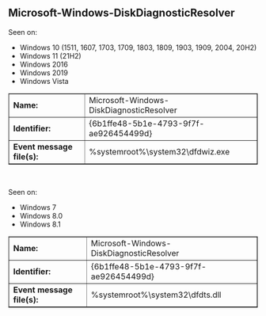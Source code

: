 ## Microsoft-Windows-DiskDiagnosticResolver

Seen on:
* Windows 10 (1511, 1607, 1703, 1709, 1803, 1809, 1903, 1909, 2004, 20H2)
* Windows 11 (21H2)
* Windows 2016
* Windows 2019
* Windows Vista

<table border="1" class="docutils">
  <tbody>
    <tr>
      <td><b>Name:</b></td>
      <td>Microsoft-Windows-DiskDiagnosticResolver</td>
    </tr>
    <tr>
      <td><b>Identifier:</b></td>
      <td>{6b1ffe48-5b1e-4793-9f7f-ae926454499d}</td>
    </tr>
    <tr>
      <td><b>Event message file(s):</b></td>
      <td>%systemroot%\system32\dfdwiz.exe</td>
    </tr>
  </tbody>
</table>

&nbsp;

Seen on:
* Windows 7
* Windows 8.0
* Windows 8.1

<table border="1" class="docutils">
  <tbody>
    <tr>
      <td><b>Name:</b></td>
      <td>Microsoft-Windows-DiskDiagnosticResolver</td>
    </tr>
    <tr>
      <td><b>Identifier:</b></td>
      <td>{6b1ffe48-5b1e-4793-9f7f-ae926454499d}</td>
    </tr>
    <tr>
      <td><b>Event message file(s):</b></td>
      <td>%systemroot%\system32\dfdts.dll</td>
    </tr>
  </tbody>
</table>

&nbsp;

